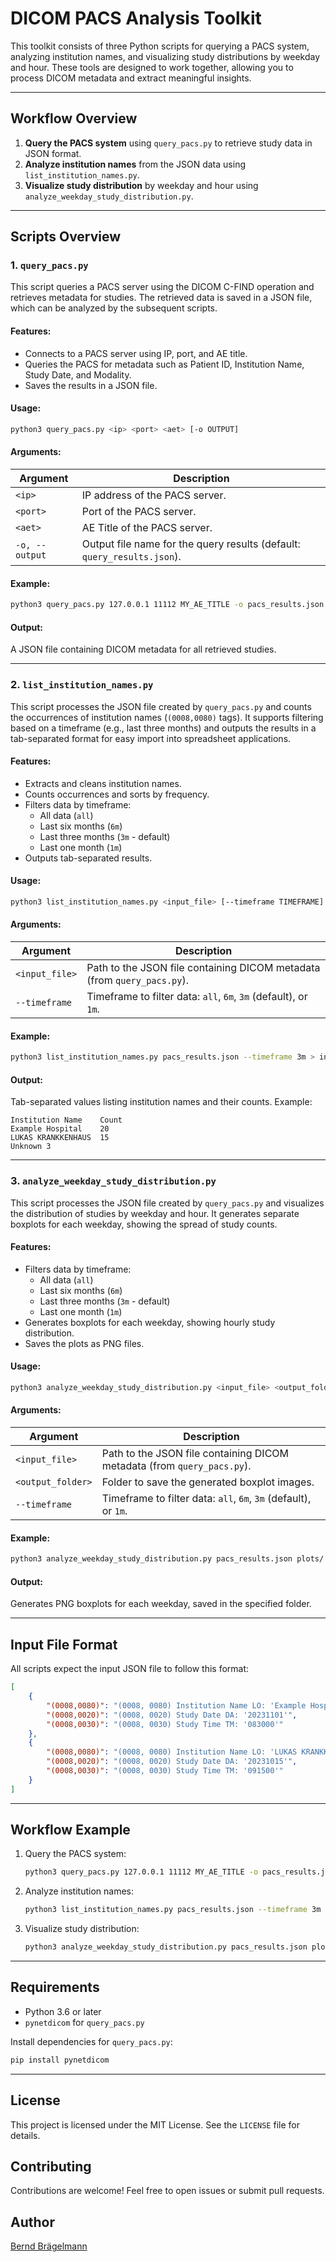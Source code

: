 # DICOM PACS Analysis Toolkit

This toolkit consists of three Python scripts for querying a PACS system, analyzing institution names, and visualizing study distributions by weekday and hour. These tools are designed to work together, allowing you to process DICOM metadata and extract meaningful insights.

---

## Workflow Overview

1. **Query the PACS system** using `query_pacs.py` to retrieve study data in JSON format.
2. **Analyze institution names** from the JSON data using `list_institution_names.py`.
3. **Visualize study distribution** by weekday and hour using `analyze_weekday_study_distribution.py`.

---

## Scripts Overview

### 1. `query_pacs.py`

This script queries a PACS server using the DICOM C-FIND operation and retrieves metadata for studies. The retrieved data is saved in a JSON file, which can be analyzed by the subsequent scripts.

#### Features:
- Connects to a PACS server using IP, port, and AE title.
- Queries the PACS for metadata such as Patient ID, Institution Name, Study Date, and Modality.
- Saves the results in a JSON file.

#### Usage:
```bash
python3 query_pacs.py <ip> <port> <aet> [-o OUTPUT]
```

#### Arguments:
| Argument        | Description                                                                                       |
|------------------|---------------------------------------------------------------------------------------------------|
| `<ip>`           | IP address of the PACS server.                                                                   |
| `<port>`         | Port of the PACS server.                                                                         |
| `<aet>`          | AE Title of the PACS server.                                                                     |
| `-o, --output`   | Output file name for the query results (default: `query_results.json`).                           |

#### Example:
```bash
python3 query_pacs.py 127.0.0.1 11112 MY_AE_TITLE -o pacs_results.json
```

#### Output:
A JSON file containing DICOM metadata for all retrieved studies.

---

### 2. `list_institution_names.py`

This script processes the JSON file created by `query_pacs.py` and counts the occurrences of institution names (`(0008,0080)` tags). It supports filtering based on a timeframe (e.g., last three months) and outputs the results in a tab-separated format for easy import into spreadsheet applications.

#### Features:
- Extracts and cleans institution names.
- Counts occurrences and sorts by frequency.
- Filters data by timeframe:
  - All data (`all`)
  - Last six months (`6m`)
  - Last three months (`3m` - default)
  - Last one month (`1m`)
- Outputs tab-separated results.

#### Usage:
```bash
python3 list_institution_names.py <input_file> [--timeframe TIMEFRAME]
```

#### Arguments:
| Argument          | Description                                                                                     |
|--------------------|-------------------------------------------------------------------------------------------------|
| `<input_file>`     | Path to the JSON file containing DICOM metadata (from `query_pacs.py`).                         |
| `--timeframe`      | Timeframe to filter data: `all`, `6m`, `3m` (default), or `1m`.                                 |

#### Example:
```bash
python3 list_institution_names.py pacs_results.json --timeframe 3m > institutions.tsv
```

#### Output:
Tab-separated values listing institution names and their counts. Example:
```
Institution Name	Count
Example Hospital	20
LUKAS KRANKKENHAUS	15
Unknown	3
```

---

### 3. `analyze_weekday_study_distribution.py`

This script processes the JSON file created by `query_pacs.py` and visualizes the distribution of studies by weekday and hour. It generates separate boxplots for each weekday, showing the spread of study counts.

#### Features:
- Filters data by timeframe:
  - All data (`all`)
  - Last six months (`6m`)
  - Last three months (`3m` - default)
  - Last one month (`1m`)
- Generates boxplots for each weekday, showing hourly study distribution.
- Saves the plots as PNG files.

#### Usage:
```bash
python3 analyze_weekday_study_distribution.py <input_file> <output_folder> [--timeframe TIMEFRAME]
```

#### Arguments:
| Argument          | Description                                                                                     |
|--------------------|-------------------------------------------------------------------------------------------------|
| `<input_file>`     | Path to the JSON file containing DICOM metadata (from `query_pacs.py`).                         |
| `<output_folder>`  | Folder to save the generated boxplot images.                                                    |
| `--timeframe`      | Timeframe to filter data: `all`, `6m`, `3m` (default), or `1m`.                                 |

#### Example:
```bash
python3 analyze_weekday_study_distribution.py pacs_results.json plots/ --timeframe 3m
```

#### Output:
Generates PNG boxplots for each weekday, saved in the specified folder.

---

## Input File Format

All scripts expect the input JSON file to follow this format:
```json
[
    {
        "(0008,0080)": "(0008, 0080) Institution Name LO: 'Example Hospital'",
        "(0008,0020)": "(0008, 0020) Study Date DA: '20231101'",
        "(0008,0030)": "(0008, 0030) Study Time TM: '083000'"
    },
    {
        "(0008,0080)": "(0008, 0080) Institution Name LO: 'LUKAS KRANKKENHAUS'",
        "(0008,0020)": "(0008, 0020) Study Date DA: '20231015'",
        "(0008,0030)": "(0008, 0030) Study Time TM: '091500'"
    }
]
```

---

## Workflow Example

1. Query the PACS system:
   ```bash
   python3 query_pacs.py 127.0.0.1 11112 MY_AE_TITLE -o pacs_results.json
   ```

2. Analyze institution names:
   ```bash
   python3 list_institution_names.py pacs_results.json --timeframe 3m > institutions.tsv
   ```

3. Visualize study distribution:
   ```bash
   python3 analyze_weekday_study_distribution.py pacs_results.json plots/ --timeframe 3m
   ```

---

## Requirements

- Python 3.6 or later
- `pynetdicom` for `query_pacs.py`

Install dependencies for `query_pacs.py`:
```bash
pip install pynetdicom
```

---

## License

This project is licensed under the MIT License. See the `LICENSE` file for details.

## Contributing

Contributions are welcome! Feel free to open issues or submit pull requests.

## Author

[Bernd Brägelmann](https://berndbraegelmann.de/)
